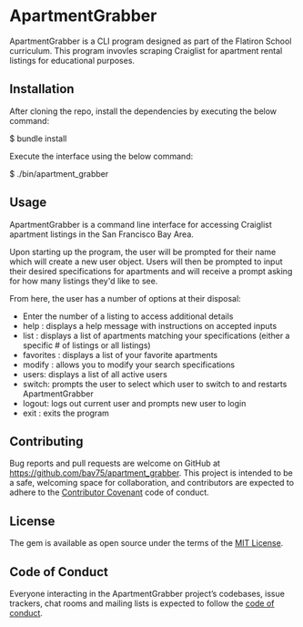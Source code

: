 # ApartmentGrabber

ApartmentGrabber is a CLI program designed as part of the Flatiron School curriculum. This program invovles scraping Craiglist for apartment rental listings for educational purposes. 

## Installation

After cloning the repo, install the dependencies by executing the below command: 

$ bundle install

Execute the interface using the below command:

$ ./bin/apartment_grabber 

## Usage

ApartmentGrabber is a command line interface for accessing Craiglist
apartment listings in the San Francisco Bay Area. 

Upon starting up the program, the user will be prompted for their name which will create a new user object. Users will then be prompted to input
their desired specifications for apartments and will receive a prompt asking for how many listings they'd like to see. 

From here, the user has a number of options at their disposal:
- Enter the number of a listing to access additional details 
- help : displays a help message with instructions on accepted inputs 
- list : displays a list of apartments matching your specifications (either a specific # of listings or all listings)
- favorites : displays a list of your favorite apartments
- modify : allows you to modify your search specifications
- users: displays a list of all active users 
- switch: prompts the user to select which user to switch to and restarts ApartmentGrabber
- logout: logs out current user and prompts new user to login
- exit : exits the program

## Contributing

Bug reports and pull requests are welcome on GitHub at https://github.com/bav75/apartment_grabber. This project is intended to be a safe, welcoming space for collaboration, and contributors are expected to adhere to the [Contributor Covenant](http://contributor-covenant.org) code of conduct.

## License

The gem is available as open source under the terms of the [MIT License](https://opensource.org/licenses/MIT).

## Code of Conduct

Everyone interacting in the ApartmentGrabber project’s codebases, issue trackers, chat rooms and mailing lists is expected to follow the [code of conduct](https://github.com/bav75/apartment_grabber/blob/master/CODE_OF_CONDUCT.md).
